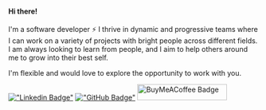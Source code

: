 #### Hi there!
I'm a software developer ⚡ I thrive in dynamic and progressive teams where I can work on a variety of projects with bright people across different fields.
I am always looking to learn from people, and I aim to help others around me to grow into their best self.
 
I'm flexible and would love to explore the opportunity to work with you.

[!["Linkedin Badge"](https://img.shields.io/badge/LinkedIn-0077B5?style=flat-square&logo=linkedin&logoColor=white)](https://www.linkedin.com/in/constantimi/)
[!["GitHub Badge"](https://img.shields.io/badge/GitHub-100000?style=flat-square&logo=github&logoColor=white)](https://github.com/constantimi)
<a href="https://www.buymeacoffee.com/constanti.mi" target="_blank">
 <img src="https://www.buymeacoffee.com/assets/img/guidelines/download-assets-1.svg" alt="BuyMeACoffee Badge" height="32" width="180">
</a>
